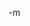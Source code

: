 <img src="http://www.earthvssoup.com/sp3w/uploaded_images/minifesto-740624.gif" border="0" alt="" /><br/>
-m